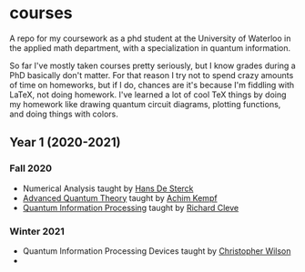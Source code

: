 # courses

A repo for my coursework as a phd student at the University of Waterloo in the applied math department, with a specialization in quantum information.

So far I've mostly taken courses pretty seriously, but I know grades during a PhD basically don't matter. For that reason I try not to spend crazy amounts of time on homeworks, but if I do, chances are it's because I'm fiddling with LaTeX, not doing homework. I've learned a lot of cool TeX things by doing my homework like drawing quantum circuit diagrams, plotting functions, and doing things with colors.

## Year 1 (2020-2021)

### Fall 2020
 - Numerical Analysis taught by [Hans De Sterck](http://www.hansdesterck.net/)
 - [Advanced Quantum Theory](https://uwaterloo.ca/physics-of-information-lab/teaching/advanced-quantum-theory-amath-473673-phys454-fall-2020) taught by [Achim Kempf](https://uwaterloo.ca/physics-of-information-lab/)
 - [Quantum Information Processing](http://cleve.iqc.uwaterloo.ca/qic710/index.html) taught by [Richard Cleve](http://cleve.iqc.uwaterloo.ca/)

### Winter 2021
 - Quantum Information Processing Devices taught by [Christopher Wilson](https://uwaterloo.ca/electrical-computer-engineering/profile/cc4wilso)
 - 

